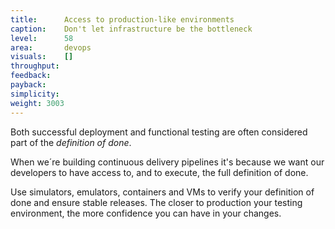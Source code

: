 ```yaml
---
title:      Access to production-like environments
caption:    Don't let infrastructure be the bottleneck
level:      58
area:       devops
visuals:    []
throughput:
feedback:
payback:
simplicity:
weight: 3003
---
```


Both successful deployment and functional testing are often considered part of the _definition of done_.

When we´re building continuous delivery pipelines it's because we want our developers to have access to, and to execute, the full definition of done.

Use simulators, emulators, containers and VMs to verify your definition of done and ensure stable releases. 
The closer to production your testing environment, the more confidence you can have in your changes.

